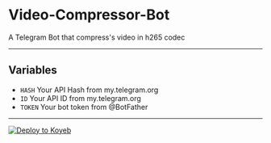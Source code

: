 # Video-Compressor-Bot

A Telegram Bot that compress's video in h265 codec

---

## Variables

- `HASH` Your API Hash from my.telegram.org
- `ID` Your API ID from my.telegram.org
- `TOKEN` Your bot token from @BotFather

---

[![Deploy to Koyeb](https://www.koyeb.com/static/images/deploy/button.svg)](https://app.koyeb.com/deploy?type=git&repository=github.com/YaMraaJ-debug/Video-Compressor-Bot&branch=master&name=compressorbot)
